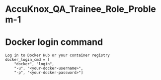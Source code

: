 # AccuKnox_QA_Trainee_Role_Problem-1

# Docker login command

    Log in to Docker Hub or your container registry
    docker_login_cmd = [
        "docker", "login",
        "-u", "<your-docker-username>",
        "-p", "<your-docker-password>"]


    
        
